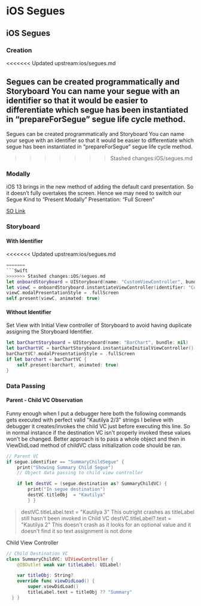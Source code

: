 # iOS Segues

## iOS Segues

### Creation

&lt;&lt;&lt;&lt;&lt;&lt;&lt; Updated upstream:ios/segues.md

## Segues can be created programmatically and Storyboard You can name your segue with an identifier so that it would be easier to differentiate which segue has been instantiated in “prepareForSegue” segue life cycle method.

Segues can be created programmatically and Storyboard You can name your segue with an identifier so that it would be easier to differentiate which segue has been instantiated in “prepareForSegue” segue life cycle method.

> > > > > > > Stashed changes:iOS/segues.md

### Modally

iOS 13 brings in the new method of adding the default card presentation. So it doesn’t fully overtakes the screen. Hence we may need to switch our Segue Kind to “Present Modally” Presentation: “Full Screen”

[SO Link](https://stackoverflow.com/questions/56435510/presenting-modal-in-ios-13-fullscreen)

### Storyboard

#### With Identifier

&lt;&lt;&lt;&lt;&lt;&lt;&lt; Updated upstream:ios/segues.md

```swift
=======
```Swift
>>>>>>> Stashed changes:iOS/segues.md
let onboardStoryboard = UIStoryboard(name: "CustomViewController", bundle: nil)
let viewC = onboardStoryboard.instantiateViewController(identifier: "CustomViewController")
viewC.modalPresentationStyle = .fullScreen
self.present(viewC, animated: true)
```

#### Without Identifier

Set View with Initial View controller of Storyboard to avoid having duplicate assigning the Storyboard Identifier.

```swift
let barChartStoryboard = UIStoryboard(name: "BarChart", bundle: nil)
let barChartVC = barChartStoryboard.instantiateInitialViewController()
barChartVC?.modalPresentationStyle = .fullScreen
if let barchart = barChartVC {
    self.present(barchart, animated: true)
}
```

### Data Passing

#### Parent - Child VC Observation

Funny enough when I put a debugger here both the following commands gets executed with perfect valid "Kautilya 2/3" strings I believe with debugger it creates/invokes the child VC just before executing this line. So in normal instance if the destination VC isn't properly invoked these values won't be changed. Better approach is to pass a whole object and then in ViewDidLoad method of childVC class initialization code should be ran.

```swift
// Parent VC
if segue.identifier == "SummaryChildSegue" {
    print("Showing Summary Child Segue")
    // Object data passing to child view controller

    if let destVC = (segue.destination as? SummaryChildVC) {
        print("In segue destination")
        destVC.titleObj  = "Kautilya"
        } }
```

> destVC.titleLabel.text = "Kautilya 3" This outright crashes as titleLabel still hasn't been invoked in Child VC destVC.titleLabel?.text = "Kautilya 2" This doesn't crash as it looks for an optional value and it doesn't find it so text assignment is not done

Child View Controller

```swift
// Child Destination VC
class SummaryChildVC: UIViewController {
    @IBOutlet weak var titleLabel: UILabel!

    var titleObj: String?
    override func viewDidLoad() {
        super.viewDidLoad()
        titleLabel.text = titleObj ?? "Summary"
  } }
```

